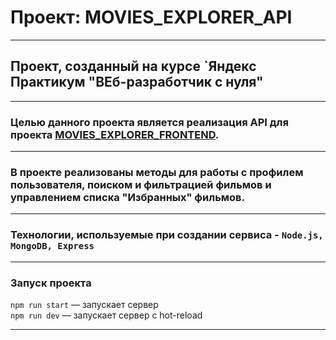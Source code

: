 # Проект: MOVIES_EXPLORER_API
---

## Проект, созданный на курсе `Яндекс Практикум "ВЕб-разработчик с нуля"
***
### Целью данного проекта является реализация API для проекта [MOVIES_EXPLORER_FRONTEND](https://github.com/PolinaLashchanka/movies-explorer-frontend).
***
### В проекте реализованы методы для работы с профилем пользователя, поиском и фильтрацией фильмов и управлением списка "Избранных" фильмов.
***
### Технологии, используемые при создании сервиса - `Node.js, MongoDB, Express`
***
### Запуск проекта
`npm run start` — запускает сервер   
`npm run dev` — запускает сервер с hot-reload
***
